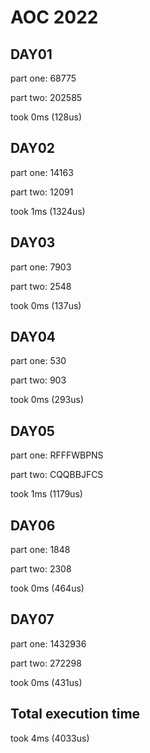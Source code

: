 # AOC 2022

## DAY01

part one:
68775

part two:
202585


took 0ms (128us)  

## DAY02

part one:
14163

part two:
12091


took 1ms (1324us)  

## DAY03

part one:
7903

part two:
2548


took 0ms (137us)  

## DAY04

part one:
530

part two:
903


took 0ms (293us)  

## DAY05

part one:
RFFFWBPNS

part two:
CQQBBJFCS


took 1ms (1179us)  

## DAY06

part one:
1848

part two:
2308


took 0ms (464us)  

## DAY07

part one:
1432936

part two:
272298


took 0ms (431us)  

## Total execution time

took 4ms (4033us)  
